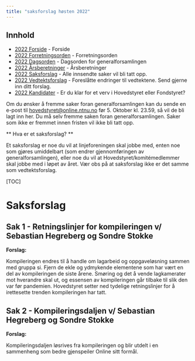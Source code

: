 ```yaml
---
title: "saksforslag høsten 2022"
---
```


## Innhold  
* [2022 Forside](/wiki/online/generalforsamlingen/genfors2022h)   - Forside
* [2022 Forretningsorden](/wiki/online/generalforsamlingen/genfors2022h/forretningsorden) - Forretningsorden
* [2022 Dagsorden](/wiki/online/generalforsamlingen/genfors2022h/dagsorden) - Dagsorden for generalforsamlingen
* [2022 Årsberetninger](/wiki/online/generalforsamlingen/genfors2022h/aarsberetninger) - Årsberetninger
* [2022 Saksforslag](/wiki/online/generalforsamlingen/genfors2022h/saksforslag) - Alle innsendte saker vil bli tatt opp.
* [2022 Vedtektsforslag](/wiki/online/generalforsamlingen/genfors2022h/vedtekstforslag) - Foreslåtte endringer til vedtektene. Send gjerne inn ditt forslag.
* [2022 Kandidater](/wiki/online/generalforsamlingen/genfors2022h/valg) - Er du klar for et verv i Hovedstyret eller Fondstyret? 

Om du ønsker å fremme saker foran generalforsamlingen kan du sende en e-post til hovedstyret@online.ntnu.no før 5. Oktober kl. 23.59, så vil de bli lagt inn her. Du må selv fremme saken foran generalforsamlingen. Saker som ikke er fremmet innen fristen vil ikke bli tatt opp. 

** Hva er et saksforslag? **

Et saksforslag er noe du vil at linjeforeningen skal jobbe med, enten noe som gjøres umiddelbart (som endrer gjennomføringen av generalforsamlingen), eller noe du vil at Hovedstyret/komitémedlemmer skal jobbe med i løpet av året. Vær obs på at saksforslag ikke er det samme som vedtektsforslag.

[TOC]

# Saksforslag 

## Sak 1 - Retningslinjer for kompileringen v/ Sebastian Hegreberg og Sondre Stokke

**Forslag:**  

Kompileringen endres til å handle om lagarbeid og oppgaveløsning sammen med gruppa si. Fjern de ekle og ydmykende elementene som har vært en del av kompileringen de siste årene. Smøring og det å vende lagkamerater mot hverandre skal ut, og essensen av kompileringen går tilbake til slik den var før pandemien. Hovedstyret setter ned tydelige retningslinjer for å irettesette trenden kompileringen har tatt. 

## Sak 2 - Kompileringsdaljen v/ Sebastian Hegreberg og Sondre Stokke

**Forslag:**  

Kompileringsdaljen løsrives fra kompileringen og blir utdelt i en sammenheng som bedre gjenspeiler Online sitt formål.